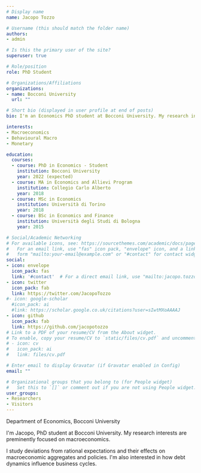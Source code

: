 ```yaml
---
# Display name
name: Jacopo Tozzo

# Username (this should match the folder name)
authors:
- admin

# Is this the primary user of the site?
superuser: true

# Role/position
role: PhD Student

# Organizations/Affiliations
organizations:
- name: Bocconi University
  url: ""

# Short bio (displayed in user profile at end of posts)
bio: I'm an Economics PhD student at Bocconi University. My research interests include macroeconomics and behavioural macro. 

interests:
- Macroeconomics
- Behavioural Macro
- Monetary 

education:
  courses:
  - course: PhD in Economics - Student
    institution: Bocconi University
    year: 2022 (expected)
  - course: MA in Economics and Allievi Program
    institution: Collegio Carlo Alberto
    year: 2018
  - course: MSc in Economics
    institution: Università di Torino
    year: 2018
  - course: BSc in Economics and Finance
    institution: Università degli Studi di Bologna
    year: 2015

# Social/Academic Networking
# For available icons, see: https://sourcethemes.com/academic/docs/page-builder/#icons
#   For an email link, use "fas" icon pack, "envelope" icon, and a link in the
#   form "mailto:your-email@example.com" or "#contact" for contact widget.
social:
- icon: envelope
  icon_pack: fas
  link: '#contact'  # For a direct email link, use "mailto:jacopo.tozzo@unibocconi.it".
- icon: twitter
  icon_pack: fab
  link: https://twitter.com/JacopoTozzo
#- icon: google-scholar
  #icon_pack: ai
  #link: https://scholar.google.co.uk/citations?user=sIwtMXoAAAAJ
- icon: github
  icon_pack: fab
  link: https://github.com/jacopotozzo
# Link to a PDF of your resume/CV from the About widget.
# To enable, copy your resume/CV to `static/files/cv.pdf` and uncomment the lines below.
# - icon: cv
#   icon_pack: ai
#   link: files/cv.pdf

# Enter email to display Gravatar (if Gravatar enabled in Config)
email: ""

# Organizational groups that you belong to (for People widget)
#   Set this to `[]` or comment out if you are not using People widget.
user_groups:
- Researchers
- Visitors
---
```

Department of Economics, Bocconi University

I'm Jacopo, PhD student at Bocconi University. My research interests are preminently focused on macroeconomics. 

I study deviations from rational expectations and their effects on macroeconomic aggregates and policies. I'm also interested in how debt dynamics influence business cycles. 
